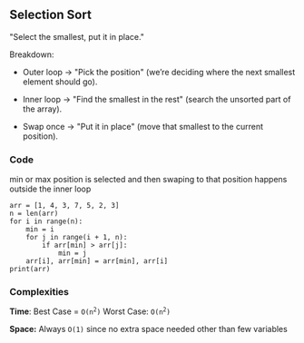 ## Selection Sort

"Select the smallest, put it in place."

Breakdown:

- Outer loop → "Pick the position" (we’re deciding where the next smallest element should go).

- Inner loop → "Find the smallest in the rest" (search the unsorted part of the array).

- Swap once → "Put it in place" (move that smallest to the current position).

### Code

min or max position is selected and then swaping to that position happens outside the inner loop

```
arr = [1, 4, 3, 7, 5, 2, 3]
n = len(arr)
for i in range(n):
    min = i
    for j in range(i + 1, n):
        if arr[min] > arr[j]:
            min = j
    arr[i], arr[min] = arr[min], arr[i]
print(arr)
```

### Complexities

<b>Time</b>: Best Case = <code>O(n<sup>2</sup>)</code> Worst Case: <code>O(n<sup>2</sup>)</code>

<b>Space:</b> Always <code>O(1)</code> since no extra space needed other than few variables
